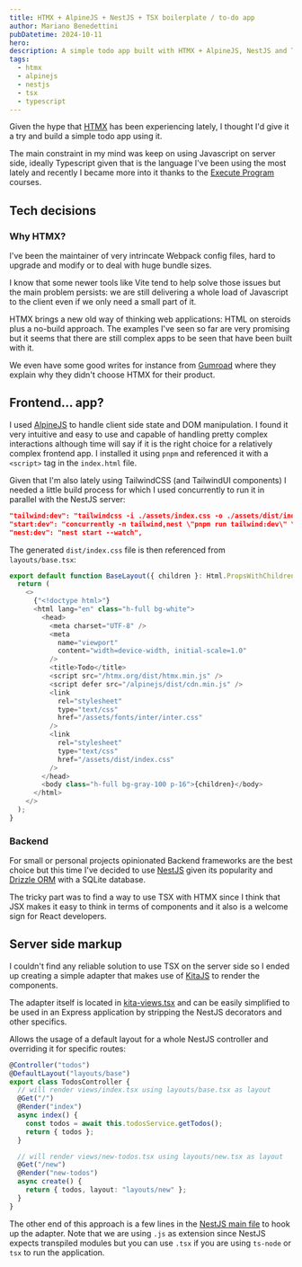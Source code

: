 ```yaml
---
title: HTMX + AlpineJS + NestJS + TSX boilerplate / to-do app
author: Mariano Benedettini
pubDatetime: 2024-10-11
hero:
description: A simple todo app built with HTMX + AlpineJS, NestJS and TSX server side rendering.
tags:
  - htmx
  - alpinejs
  - nestjs
  - tsx
  - typescript
---
```


Given the hype that [HTMX](https://htmx.org/) has been experiencing lately, I
thought I'd give it a try and build a simple todo app using it.

The main constraint in my mind was keep on using Javascript on server side,
ideally Typescript given that is the language I've been using the most lately
and recently I became more into it thanks to the
[Execute Program](https://www.executeprogram.com/courses/everyday-typescript)
courses.

## Tech decisions

### Why HTMX?

I've been the maintainer of very intrincate Webpack config files, hard to
upgrade and modify or to deal with huge bundle sizes.

I know that some newer tools like Vite tend to help solve those issues but the
main problem persists: we are still delivering a whole load of Javascript to the
client even if we only need a small part of it.

HTMX brings a new old way of thinking web applications: HTML on steroids plus a
no-build approach. The examples I've seen so far are very promising but it seems
that there are still complex apps to be seen that have been built with it.

We even have some good writes for instance from
[Gumroad](https://htmx.org/essays/why-gumroad-didnt-choose-htmx/) where they
explain why they didn't choose HTMX for their product.

## Frontend... app?

I used [AlpineJS](https://alpinejs.dev/) to handle client side state and DOM
manipulation. I found it very intuitive and easy to use and capable of handling
pretty complex interactions although time will say if it is the right choice for
a relatively complex frontend app. I installed it using `pnpm` and referenced it
with a `<script>` tag in the `index.html` file.

Given that I'm also lately using TailwindCSS (and TailwindUI components) I
needed a little build process for which I used concurrently to run it in
parallel with the NestJS server:

```json title="package.json"
"tailwind:dev": "tailwindcss -i ./assets/index.css -o ./assets/dist/index.css --watch",
"start:dev": "concurrently -n tailwind,nest \"pnpm run tailwind:dev\" \"pnpm run nest:dev\"",
"nest:dev": "nest start --watch",
```

The generated `dist/index.css` file is then referenced from `layouts/base.tsx`:

```js title="layouts/base.tsx" lang="tsx"
export default function BaseLayout({ children }: Html.PropsWithChildren) {
  return (
    <>
      {"<!doctype html>"}
      <html lang="en" class="h-full bg-white">
        <head>
          <meta charset="UTF-8" />
          <meta
            name="viewport"
            content="width=device-width, initial-scale=1.0"
          />
          <title>Todo</title>
          <script src="/htmx.org/dist/htmx.min.js" />
          <script defer src="/alpinejs/dist/cdn.min.js" />
          <link
            rel="stylesheet"
            type="text/css"
            href="/assets/fonts/inter/inter.css"
          />
          <link
            rel="stylesheet"
            type="text/css"
            href="/assets/dist/index.css"
          />
        </head>
        <body class="h-full bg-gray-100 p-16">{children}</body>
      </html>
    </>
  );
}
```

### Backend

For small or personal projects opinionated Backend frameworks are the best
choice but this time I've decided to use [NestJS](https://nestjs.com/) given its
popularity and [Drizzle ORM](https://drizzle.dev/) with a SQLite database.

The tricky part was to find a way to use TSX with HTMX since I think that JSX
makes it easy to think in terms of components and it also is a welcome sign for
React developers.

## Server side markup

I couldn't find any reliable solution to use TSX on the server side so I ended
up creating a simple adapter that makes use of
[KitaJS](https://github.com/kitajs/html) to render the components.

The adapter itself is located in
[kita-views.tsx](https://github.com/mbenedettini/nestjs-tsx-htmx-todo-app/blob/main/src/kita-views.tsx)
and can be easily simplified to be used in an Express application by stripping
the NestJS decorators and other specifics.

Allows the usage of a default layout for a whole NestJS controller and
overriding it for specific routes:

```typescript
@Controller("todos")
@DefaultLayout("layouts/base")
export class TodosController {
  // will render views/index.tsx using layouts/base.tsx as layout
  @Get("/")
  @Render("index")
  async index() {
    const todos = await this.todosService.getTodos();
    return { todos };
  }

  // will render views/new-todos.tsx using layouts/new.tsx as layout
  @Get("/new")
  @Render("new-todos")
  async create() {
    return { todos, layout: "layouts/new" };
  }
}
```

The other end of this approach is a few lines in the
[NestJS main file](https://github.com/mbenedettini/nestjs-tsx-htmx-todo-app/blob/main/src/main.ts#L17)
to hook up the adapter. Note that we are using `.js` as extension since NestJS
expects transpiled modules but you can use `.tsx` if you are using `ts-node` or
`tsx` to run the application.
